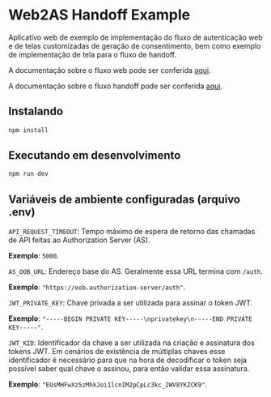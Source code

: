 # Web2AS Handoff Example

Aplicativo web de exemplo de implementação do fluxo de autenticação web e de
telas customizadas de geração de consentimento, bem como exemplo de implementação
de tela para o fluxo de handoff.

A documentação sobre o fluxo web pode ser conferida [aqui](../web2as/readme.md).

A documentação sobre o fluxo handoff pode ser conferida [aqui](../app2as-handoff/readme.md).

## Instalando

```bash
npm install
```

## Executando em desenvolvimento

```bash
npm run dev
```

## Variáveis de ambiente configuradas (arquivo .env)

`API_REQUEST_TIMEOUT`: Tempo máximo de espera de retorno das chamadas de API
feitas ao Authorization Server (AS).

**Exemplo**: `5000`.

`AS_OOB_URL`: Endereço base do AS. Geralmente essa URL termina com `/auth`.

**Exemplo**: `"https://oob.authorization-server/auth"`.

`JWT_PRIVATE_KEY`: Chave privada a ser utilizada para assinar o token JWT.

**Exemplo**: `"-----BEGIN PRIVATE KEY-----\nprivatekey\n-----END PRIVATE KEY-----"`.

`JWT_KID`: Identificador da chave a ser utilizada na criação e assinatura dos tokens
JWT. Em cenários de existência de múltiplas chaves esse identificador é necessário
para que na hora de decodificar o token seja possível saber qual chave o assinou,
para então validar essa assinatura.

**Exemplo**: `"EUsMHFwXz5zMhkJoi1lcnIM2pCpLc3kc_2WV8YKZCK9"`.
